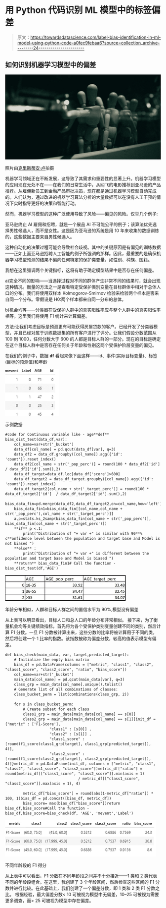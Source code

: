 # 用 Python 代码识别 ML 模型中的标签偏差

> 原文：<https://towardsdatascience.com/label-bias-identification-in-ml-model-using-python-code-a0fec9febaa6?source=collection_archive---------24----------------------->

## 如何识别机器学习模型中的偏差

![](img/36837d3cd1a879b9dbfa360743f17890.png)

照片由[克里斯蒂安·卢](https://unsplash.com/@christianlue)拍摄

机器学习领域正在不断发展，这导致了其需求和重要性的显著上升。机器学习模型的应用现在无处不在——在我们的日常生活中，从网飞的电影推荐到亚马逊的产品推荐。从雇佣新员工到金融产品审批决策，现在都是通过机器学习模型自动完成的。人们认为，通过改进的机器学习算法分析的大量数据可以在没有人工干预的情况下实时指导更好的决策和智能行动。

然而，机器学习模型的这种广泛使用导致了风险——偏见的风险。仅举几个例子:

亚马逊终止 AI 雇佣和招聘，就是一个展品 AI 不可能公平的例子；该算法优先选择男性候选人，而不是女性。这是因为亚马逊的系统是用 10 年来收集的数据训练的，这些数据主要来自男性候选人。

这种自动化的决策过程可能会导致社会歧视。其中的关键原因是有偏见的训练数据——正如上面亚马逊招聘人工智能的例子所强调的那样。因此，最重要的是确保机器学习模型预测的结果不偏向任何特定的保护类变量，如性别、种族、国籍。

我想在这里强调两个关键指标，这将有助于确定模型结果中是否存在任何偏差。

a)完全不同的影响——当选择过程对不同的群体产生非常不同的结果时，就会出现这种情况。衡量的方法之一是查看特定受保护类别变量在目标群体中相对于总体人口的分布。我们将使用双样本 Kolmogorov-Smirnov 检验来检验两个样本是否来自同一个分布。零假设是 H0:两个样本都来自同一分布的总体。

b)机会均等——分类器在受保护人群中的真实阳性率应与整个人群中的真实阳性率相等。这里我们将使用 F1 统计来计算偏差。

方法:让我们考虑目标是预测更有可能获得房屋贷款的客户。已经开发了分类器模型，并且已经对属于训练数据集的所有客户进行了评分。让我们假设分数范围从 100 到 1000，任何分数大于 600 的人都是目标人群的一部分。现在的目标是确定在这个目标人群中是否存在任何关于年龄和性别这两个受保护阶层变量的偏见。

在我们的例子中，数据 **df** 看起来像下面这样——id、事件(实际目标变量)、标签(目标的预测值)和年龄

![](img/e2e5522577d78bfdc41425aa60544e36.png)

示例数据

```
#code for Continuous variable like - age**def** bias_dist_test(data_df,var):
    col_name=var+str('_bucket')
    data_df[col_name] = pd.qcut(data_df[var], q=3)
    data_df2 = data_df.groupby([col_name]).agg({'id': 'count'}).reset_index()
    data_df2[col_name + str('_pop_perc')] = round(100 * data_df2['id']  / data_df2['id'].sum(),2)
    data_df_target=data_df.loc[data_df['score']>600]
    data_df_target2 = data_df_target.groupby([col_name]).agg({'id': 'count'}).reset_index()
    data_df_target2[col_name + str('_target_perc')] = round(100 * data_df_target2['id']  / data_df_target2['id'].sum(),2)
    bias_data_fin=pd.merge(data_df2,data_df_target2,on=col_name,how='left')
    bias_data_fin1=bias_data_fin[[col_name,col_name + str('_pop_perc'),col_name + str('_target_perc')]]
    a,p=stats.ks_2samp(bias_data_fin[col_name + str('_pop_perc')], bias_data_fin[col_name + str('_target_perc')])
    **if** p <.1:
        print("Distribution of "+ var +" is similar with 90**% c**onfidence level between the population and target base and Model is not biased ")
    **else** :
        print("Distribution of "+ var +" is different between the population and target base and Model is biased ")
    **return** bias_data_fin1# Call the function -
bias_dist_test(df,'AGE')
```

![](img/da4cd941ff07be7bc2eae7c1cf976e6d.png)

年龄分布相似，人群和目标人群之间的置信水平为 90%,模型没有偏差

从上表可以明显看出，目标人口和总人口的年龄分布非常相似。
接下来，为了衡量机会均等关键绩效指标，首先将为各个受保护类别变量创建不同的类别，然后计算 F1 分数。一旦 F1 分数被计算出来，这些分数的比率将被计算用于不同的类，然后将创建一个 1 比率的指数。该指数被称为偏差分数，较高的值表示模型有偏差。

```
def bias_check(main_data, var, target,predicted_target):
    # Initialize the empty bias matrix
    bias_df = pd.DataFrame(columns = ["metric", "class1", "class2", "class1_score", "class2_score", "ratio", "bias_score"])
    col_name=var+str('_bucket')
    main_data[col_name] = pd.qcut(main_data[var], q=3)
    class_grp = main_data[col_name].unique().tolist()
    # Generate list of all combinations of classes:
    class_bucket_perm = list(combinations(class_grp, 2))

    for s in class_bucket_perm:
        # Create subset for each class
        class1_grp = main_data[main_data[col_name] == s[0]]
        class2_grp = main_data[main_data[col_name] == s[1]]init_df = {"metric" : ['F1-Score'],
                    "class1" : [s[0]] ,
                    "class2" : [s[1]] ,
                    "class1_score" : [round(f1_score(class1_grp[target], class1_grp[predicted_target]), 4)],
                    "class2_score" : [round(f1_score(class2_grp[target], class2_grp[predicted_target]), 4)]}metric_df = pd.DataFrame(init_df, columns = ["metric", "class1", "class2", "class1_score", "class2_score"])metric_df["ratio"] = round(metric_df[["class1_score", "class2_score"]].min(axis = 1) 
                                 / metric_df[["class1_score", "class2_score"]].max(axis = 1), 4)

        metric_df["bias_score"] = round(abs(1-metric_df["ratio"]) * 100, 1)bias_df = pd.concat([bias_df, metric_df])
        bias_score= max(bias_df["bias_score"])return bias_df,bias_score#Call the function -
bias_df,bias_score=bias_check(df, 'AGE', 'mevent','Label')
```

![](img/6b4980ed116105b0bf9ba7c73097e28d.png)

不同年龄段的 F1 得分

从上表中可以看出，F1 分数在不同年龄段之间并不十分接近——1 类和 2 类代表不同的年龄段组合。在这里，我创建了 3 个年龄区间，然后检查这些区间的 F1 分数并进行比较。在此基础上，我们创建了一个偏差分数，即 1 类和 2 类 F1 分数之比。
根据经验，最大偏差分数< 10 可被视为模型中无偏差，10–25 可被视为需要更多调查，而> 25 可被视为模型中存在偏差。